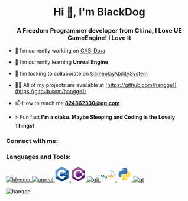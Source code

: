 <h1 align="center">Hi 👋, I'm BlackDog</h1>
<h3 align="center">A Freedom Programmer developer from China, I Love UE GameEngine! I Love It</h3>

- 🔭 I’m currently working on [GAS_Dura](https://github.com/hangge1/GAS_Dura)

- 🌱 I’m currently learning **Unreal Engine**

- 👯 I’m looking to collaborate on [GameplayAbilitySystem](https://github.com/hangge1/GameplayAbilitySystem_Aura)

- 👨‍💻 All of my projects are available at [https://github.com/hangge1](https://github.com/hangge1)

- 📫 How to reach me **824362330@qq.com**

- ⚡ Fun fact **I'm a otaku. Maybe Sleeping and Coding is the Lovely Things!**

<h3 align="left">Connect with me:</h3>
<p align="left">
</p>

<h3 align="left">Languages and Tools:</h3>
<p align="left"> <a href="https://www.blender.org/" target="_blank" rel="noreferrer"> <img src="https://download.blender.org/branding/community/blender_community_badge_white.svg" alt="blender" width="40" height="40"/> </a><a href="https://unrealengine.com/" target="_blank" rel="noreferrer"> <img src="https://raw.githubusercontent.com/kenangundogan/fontisto/036b7eca71aab1bef8e6a0518f7329f13ed62f6b/icons/svg/brand/unreal-engine.svg" alt="unreal" width="40" height="40"/> </a> <a href="https://www.w3schools.com/cpp/" target="_blank" rel="noreferrer"> <img src="https://raw.githubusercontent.com/devicons/devicon/master/icons/cplusplus/cplusplus-original.svg" alt="cplusplus" width="40" height="40"/> </a> <a href="https://www.w3schools.com/cs/" target="_blank" rel="noreferrer"> <img src="https://raw.githubusercontent.com/devicons/devicon/master/icons/csharp/csharp-original.svg" alt="csharp" width="40" height="40"/> </a> <a href="https://git-scm.com/" target="_blank" rel="noreferrer"> <img src="https://www.vectorlogo.zone/logos/git-scm/git-scm-icon.svg" alt="git" width="40" height="40"/> </a> <a href="https://www.mysql.com/" target="_blank" rel="noreferrer"> <img src="https://raw.githubusercontent.com/devicons/devicon/master/icons/mysql/mysql-original-wordmark.svg" alt="mysql" width="40" height="40"/> </a> <a href="https://www.python.org" target="_blank" rel="noreferrer"> <img src="https://raw.githubusercontent.com/devicons/devicon/master/icons/python/python-original.svg" alt="python" width="40" height="40"/> </a> <a href="https://www.qt.io/" target="_blank" rel="noreferrer"> <img src="https://upload.wikimedia.org/wikipedia/commons/0/0b/Qt_logo_2016.svg" alt="qt" width="40" height="40"/> </a>  </p>

<p><img align="center" src="https://github-readme-stats.vercel.app/api/top-langs?username=hangge&show_icons=true&locale=en&layout=compact" alt="hangge" /></p>
